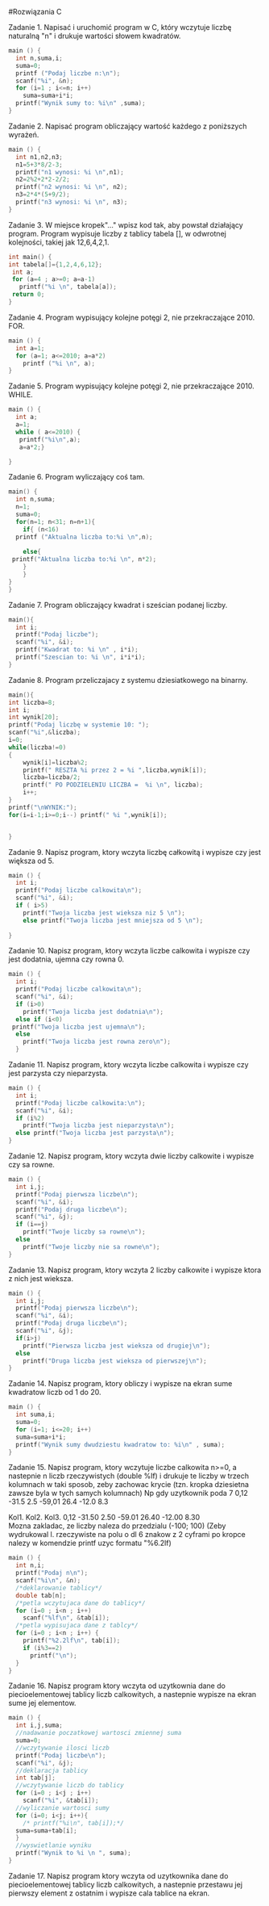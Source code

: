 #Rozwiązania C


Zadanie 1. Napisać i uruchomić program w C, który wczytuje liczbę naturalną "n" i drukuje wartości słowem kwadratów.
```c
main () {
  int n,suma,i;
  suma=0;
  printf ("Podaj liczbe n:\n");
  scanf("%i", &n);
  for (i=1 ; i<=n; i++) 
    suma=suma+i*i;
  printf("Wynik sumy to: %i\n" ,suma);
}
```

Zadanie 2. Napisać program obliczający wartość każdego z poniższych wyrażeń.
```c
main () {
  int n1,n2,n3;
  n1=5+3*8/2-3;
  printf("n1 wynosi: %i \n",n1);
  n2=2%2+2*2-2/2;
  printf("n2 wynosi: %i \n", n2);
  n3=2*4*(5+9/2);
  printf("n3 wynosi: %i \n", n3);
}
```

Zadanie 3. W miejsce kropek"..." wpisz kod tak, aby powstał działający program. Program wypisuje liczby z tablicy tabela
[], w odwrotnej kolejności, takiej jak 12,6,4,2,1.
```c
int main() {
int tabela[]={1,2,4,6,12};
 int a;
 for (a=4 ; a>=0; a=a-1)
   printf("%i \n", tabela[a]);
 return 0; 
}
```

Zadanie 4. Program wypisujący kolejne potęgi 2, nie przekraczające 2010. FOR.
```c
main () {
  int a=1;
  for (a=1; a<=2010; a=a*2)
    printf ("%i \n", a);
}
```

Zadanie 5. Program wypisujący kolejne potęgi 2, nie przekraczające 2010. WHILE.
```c
main () {
  int a;
  a=1;
  while ( a<=2010) {
   printf("%i\n",a);
   a=a*2;}

}
```

Zadanie 6. Program wyliczający coś tam.
```c
main() {
  int n,suma;
  n=1;
  suma=0;
  for(n=1; n<31; n=n+1){
    if{ (n<16)
  printf ("Aktualna liczba to:%i \n",n);
    
    else{ 
 printf("Aktualna liczba to:%i \n", n*2);
    }
    }
}
}
```

Zadanie 7. Program obliczający kwadrat i sześcian podanej liczby.
```c
main(){
  int i;
  printf("Podaj liczbe");
  scanf("%i", &i);
  printf("Kwadrat to: %i \n" , i*i);
  printf("Szescian to: %i \n", i*i*i);
}
```

Zadanie 8. Program przeliczajacy z systemu dziesiatkowego na binarny.
```c
main(){
int liczba=8;
int i;
int wynik[20];
printf("Podaj liczbę w systemie 10: ");
scanf("%i",&liczba);
i=0;
while(liczba!=0)
{
    wynik[i]=liczba%2;
    printf(" RESZTA %i przez 2 = %i ",liczba,wynik[i]);
    liczba=liczba/2;
    printf(" PO PODZIELENIU LICZBA =  %i \n", liczba);
    i++;
}
printf("\nWYNIK:");
for(i=i-1;i>=0;i--) printf(" %i ",wynik[i]);


}
```
Zadanie 9. Napisz program, ktory wczyta liczbę całkowitą i wypisze czy jest większa od 5.
```c
main () {
  int i;
  printf("Podaj liczbe calkowita\n");
  scanf("%i", &i);
  if ( i>5) 
    printf("Twoja liczba jest wieksza niz 5 \n");
    else printf("Twoja liczba jest mniejsza od 5 \n");
  
}
```
Zadanie 10. Napisz program, ktory wczyta liczbe calkowita i wypisze czy jest dodatnia, ujemna czy rowna 0.
```c
main () {
  int i;
  printf("Podaj liczbe calkowita\n");
  scanf("%i", &i);
  if (i>0)
    printf("Twoja liczba jest dodatnia\n");
  else if (i<0)
 printf("Twoja liczba jest ujemna\n");
  else 
    printf("Twoja liczba jest rowna zero\n");
  }
```
Zadanie 11. Napisz program, ktory wczyta liczbe calkowita i wypisze czy jest parzysta czy nieparzysta.
```c
main () {
  int i;
  printf("Podaj liczbe calkowita:\n");
  scanf("%i", &i);
  if (i%2)
    printf("Twoja liczba jest nieparzysta\n");
  else printf("Twoja liczba jest parzysta\n");
}
```
Zadanie 12. Napisz program, ktory wczyta dwie liczby calkowite i wypisze czy sa rowne.
```c
main () {
  int i,j;
  printf("Podaj pierwsza liczbe\n");
  scanf("%i", &i);
  printf("Podaj druga liczbe\n");
  scanf("%i", &j);
  if (i==j)
    printf("Twoje liczby sa rowne\n");
  else 
    printf("Twoje liczby nie sa rowne\n");
}
```
Zadanie 13. Napisz program, ktory wczyta 2 liczby calkowite i wypisze ktora z nich jest wieksza.
```c
main () {
  int i,j;
  printf("Podaj pierwsza liczbe\n");
  scanf("%i", &i);
  printf("Podaj druga liczbe\n");
  scanf("%i", &j);
  if(i>j)
    printf("Pierwsza liczba jest wieksza od drugiej\n");
  else
    printf("Druga liczba jest wieksza od pierwszej\n");
}
```
Zadanie 14. Napisz program, ktory obliczy i wypisze na ekran sume kwadratow liczb od 1 do 20.
```c
main () {
  int suma,i;
  suma=0;
  for (i=1; i<=20; i++)
  suma=suma+i*i;
  printf("Wynik sumy dwudziestu kwadratow to: %i\n" , suma);
}
```
Zadanie 15. Napisz program, ktory wczytuje liczbe calkowita n>=0, a nastepnie n liczb rzeczywistych (double %lf) i drukuje
te liczby w trzech kolumnach w taki sposob, zeby zachowac krycie (tzn. kropka dziesietna zawsze byla w tych samych kolumnach)
Np gdy uzytkownik poda 7  0,12  -31.5 2.5 -59,01
                      26.4  -12.0 8.3
                      
Kol1.     Kol2.     Kol3.
0,12      -31.50    2.50
-59.01    26.40     -12.00
8.30      
Mozna zakladac, ze liczby naleza do przedzialu (-100; 100)
(Zeby wydrukowal l. rzeczywiste na polu o dl 6 znakow z 2 cyframi po kropce nalezy w komendzie printf uzyc formatu
"%6.2lf)
```c
main () {
  int n,i;
  printf("Podaj n\n"); 
  scanf("%i\n", &n);
  /*deklarowanie tablicy*/
  double tab[n];
  /*petla wczytujaca dane do tablicy*/
  for (i=0 ; i<n ; i++)
    scanf("%lf\n", &tab[i]);
  /*petla wypisujaca dane z tablcy*/
  for (i=0 ; i<n ; i++) {
    printf("%2.2lf\n", tab[i]);
    if (i%3==2)
      printf("\n");
  }
}
```
Zadanie 16. Napisz program ktory wczyta od uzytkownia dane do piecioelementowej tablicy liczb calkowitych, a nastepnie 
wypisze na ekran sume jej elementow.
```c
main () {
  int i,j,suma;
  //nadawanie poczatkowej wartosci zmiennej suma
  suma=0;
  //wczytywanie ilosci liczb
  printf("Podaj liczbe\n");
  scanf("%i", &j);
  //deklaracja tablicy
  int tab[j];
  //wczytywanie liczb do tablicy
  for (i=0 ; i<j ; i++)
    scanf("%i", &tab[i]);
  //wyliczanie wartosci sumy
  for (i=0; i<j; i++){
    /* printf("%i\n", tab[i]);*/
  suma=suma+tab[i];
  }
  //wyswietlanie wyniku
  printf("Wynik to %i \n ", suma);
}
```
Zadanie 17. Napisz program ktory wczyta od uzytkownika dane do piecioelementowej tablicy liczb calkowitych, a nastepnie
przestawu jej pierwszy element z ostatnim i wypisze cala tablice na ekran.
```c

